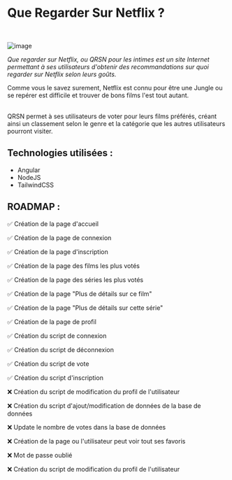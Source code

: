 # Que Regarder Sur Netflix ?
<br />

![image](https://i.imgur.com/MwTqpf3.png)


<i>Que regarder sur Netflix, ou QRSN pour les intimes est un site Internet permettant à ses utilisateurs d'obtenir des recommandations sur quoi regarder sur Netflix selon leurs goûts.</i>

Comme vous le savez surement, Netflix est connu pour être une Jungle ou se repérer est difficile et trouver de bons films l'est tout autant.

<br>
QRSN permet à ses utilisateurs de voter pour leurs films préférés, créant ainsi un classement selon le genre et la catégorie que les autres utilisateurs pourront visiter.

## Technologies utilisées :
- Angular
- NodeJS
- TailwindCSS

## ROADMAP :

✅ Création de la page d'accueil

✅ Création de la page de connexion

✅ Création de la page d'inscription

✅ Création de la page des films les plus votés

✅ Création de la page des séries les plus votés

✅ Création de la page "Plus de détails sur ce film"

✅ Création de la page "Plus de détails sur cette série"

✅ Création de la page de profil



✅ Création du script de connexion

✅ Création du script de déconnexion



✅ Création du script de vote

✅ Création du script d'inscription

❌ Création du script de modification du profil de l'utilisateur

❌ Création du script d'ajout/modification de données de la base de données

❌ Update le nombre de votes dans la base de données

❌ Création de la page ou l'utilisateur peut voir tout ses favoris

❌ Mot de passe oublié

❌ Création du script de modification du profil de l'utilisateur
